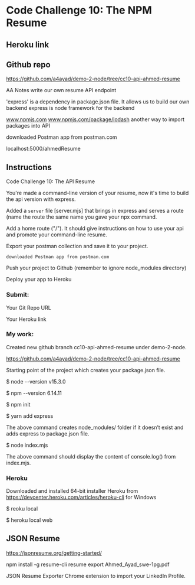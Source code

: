 # Code Challenge 10: The NPM Resume 

## Heroku link 

## Github repo
https://github.com/a4ayad/demo-2-node/tree/cc10-api-ahmed-resume


AA Notes
write our own resume API endpoint

'express' is a dependency in package.json file. It allows us to build our own backend
express is node framework for the backend

www.npmjs.com
www.npmjs.com/package/lodash
another way to import packages into API

downloaded Postman app from postman.com


localhost:5000/ahmedResume


## Instructions
Code Challenge 10: The API Resume 

You're made a command-line version of your resume, now it's time to build the api version with express. 

Added a `server` file [server.mjs] that brings in express and serves a route (name the route the same name you gave your npx command. 

Add a home route ("/"). It should give instructions on how to use your api and promote your command-line resume. 

Export your postman collection and save it to your project. 

    downloaded Postman app from postman.com 

Push your project to Github (remember to ignore node_modules directory) 

Deploy your app to Heroku 



### Submit: 

Your Git Repo URL 

Your Heroku link 


### My work:

Created new github branch cc10-api-ahmed-resume under demo-2-node. 

https://github.com/a4ayad/demo-2-node/tree/cc10-api-ahmed-resume 

Starting point of the project which creates your package.json file. 

$ node --version
v15.3.0

$ npm --version
6.14.11

$ npm init 

$ yarn add express 

The above command creates node_modules/ folder if it doesn’t exist and adds express to package.json file. 

$ node index.mjs 

The above command should display the content of console.log() from index.mjs. 


### Heroku

Downloaded and installed 64-bit installer Heroku from https://devcenter.heroku.com/articles/heroku-cli for Windows


$ reoku local

$ heroku local web

## JSON Resume
https://jsonresume.org/getting-started/

npm install -g resume-cli
resume export Ahmed_Ayad_swe-1pg.pdf


JSON Resume Exporter 
 Chrome extension to import your LinkedIn Profile.